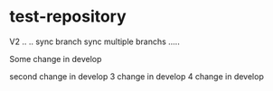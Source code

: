 # test-repository

V2
..
..
sync branch
sync multiple branchs
.....

Some change in develop

second change in develop
3 change in develop
4 change in develop
